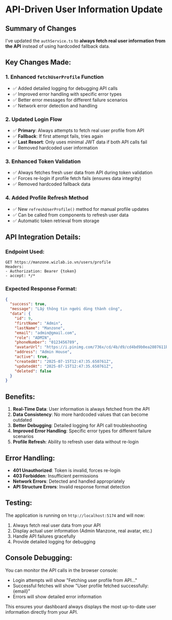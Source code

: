# API-Driven User Information Update

## Summary of Changes

I've updated the `authService.ts` to **always fetch real user information from the API** instead of using hardcoded fallback data.

## Key Changes Made:

### 1. Enhanced `fetchUserProfile` Function

- ✅ Added detailed logging for debugging API calls
- ✅ Improved error handling with specific error types
- ✅ Better error messages for different failure scenarios
- ✅ Network error detection and handling

### 2. Updated Login Flow

- ✅ **Primary**: Always attempts to fetch real user profile from API
- ✅ **Fallback**: If first attempt fails, tries again
- ✅ **Last Resort**: Only uses minimal JWT data if both API calls fail
- ✅ Removed hardcoded user information

### 3. Enhanced Token Validation

- ✅ Always fetches fresh user data from API during token validation
- ✅ Forces re-login if profile fetch fails (ensures data integrity)
- ✅ Removed hardcoded fallback data

### 4. Added Profile Refresh Method

- ✅ New `refreshUserProfile()` method for manual profile updates
- ✅ Can be called from components to refresh user data
- ✅ Automatic token retrieval from storage

## API Integration Details:

### Endpoint Used:

```
GET https://manzone.wizlab.io.vn/users/profile
Headers:
- Authorization: Bearer {token}
- accept: */*
```

### Expected Response Format:

```json
{
  "success": true,
  "message": "Lấy thông tin người dùng thành công",
  "data": {
    "id": 9,
    "firstName": "Admin",
    "lastName": "Manzone",
    "email": "admin@gmail.com",
    "role": "ADMIN",
    "phoneNumber": "0123456789",
    "avatarUrl": "https://i.pinimg.com/736x/cd/4b/d9/cd4bd9b0ea2807611ba3a67c331bff0b.jpg",
    "address": "Admin House",
    "active": true,
    "createdAt": "2025-07-15T12:47:35.650761Z",
    "updatedAt": "2025-07-15T12:47:35.650761Z",
    "deleted": false
  }
}
```

## Benefits:

1. **Real-Time Data**: User information is always fetched from the API
2. **Data Consistency**: No more hardcoded values that can become outdated
3. **Better Debugging**: Detailed logging for API call troubleshooting
4. **Improved Error Handling**: Specific error types for different failure scenarios
5. **Profile Refresh**: Ability to refresh user data without re-login

## Error Handling:

- **401 Unauthorized**: Token is invalid, forces re-login
- **403 Forbidden**: Insufficient permissions
- **Network Errors**: Detected and handled appropriately
- **API Structure Errors**: Invalid response format detection

## Testing:

The application is running on `http://localhost:5174` and will now:

1. Always fetch real user data from your API
2. Display actual user information (Admin Manzone, real avatar, etc.)
3. Handle API failures gracefully
4. Provide detailed logging for debugging

## Console Debugging:

You can monitor the API calls in the browser console:

- Login attempts will show "Fetching user profile from API..."
- Successful fetches will show "User profile fetched successfully: {email}"
- Errors will show detailed error information

This ensures your dashboard always displays the most up-to-date user information directly from your API.
